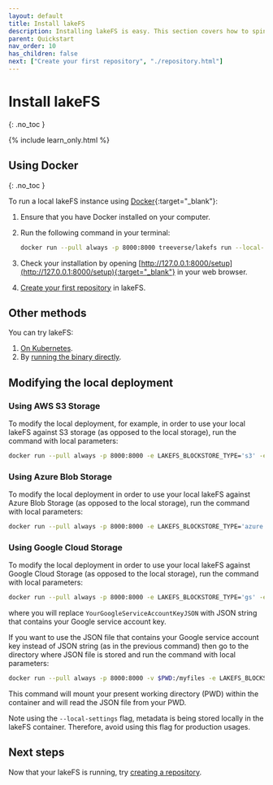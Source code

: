 ```yaml
---
layout: default
title: Install lakeFS
description: Installing lakeFS is easy. This section covers how to spin up lakeFS using Docker.
parent: Quickstart
nav_order: 10
has_children: false
next: ["Create your first repository", "./repository.html"]
---
```


# Install lakeFS
{: .no_toc }

{% include learn_only.html %} 

## Using Docker 
{: .no_toc }

To run a local lakeFS instance using [Docker](https://docs.docker.com/){:target="_blank"}:

1. Ensure that you have Docker installed on your computer. 

1. Run the following command in your terminal:

   ```bash
   docker run --pull always -p 8000:8000 treeverse/lakefs run --local-settings
   ```

1. Check your installation by opening [http://127.0.0.1:8000/setup](http://127.0.0.1:8000/setup){:target="_blank"} in your web browser.

1. [Create your first repository](repository.md) in lakeFS.

## Other methods

You can try lakeFS:

1. [On Kubernetes](more_quickstart_options.md#on-kubernetes-with-helm).
1. By [running the binary directly](more_quickstart_options.md#using-the-binary).

## Modifying the local deployment

### Using AWS S3 Storage
To modify the local deployment, for example, in order to use your local lakeFS against S3 storage (as opposed to the local storage), run the command with local parameters:
   ```bash
docker run --pull always -p 8000:8000 -e LAKEFS_BLOCKSTORE_TYPE='s3' -e AWS_ACCESS_KEY_ID='YourAccessKeyValue' -e AWS_SECRET_ACCESS_KEY='YourSecretKeyValue'  treeverse/lakefs run --local-settings
   ```
### Using Azure Blob Storage
To modify the local deployment in order to use your local lakeFS against Azure Blob Storage (as opposed to the local storage), run the command with local parameters:
   ```bash
docker run --pull always -p 8000:8000 -e LAKEFS_BLOCKSTORE_TYPE='azure' -e LAKEFS_BLOCKSTORE_AZURE_STORAGE_ACCOUNT='YourAzureStorageAccountName' -e LAKEFS_BLOCKSTORE_AZURE_STORAGE_ACCESS_KEY='YourAzureStorageAccessKey' treeverse/lakefs run --local-settings
   ```

### Using Google Cloud Storage
To modify the local deployment in order to use your local lakeFS against Google Cloud Storage (as opposed to the local storage), run the command with local parameters:
   ```bash
docker run --pull always -p 8000:8000 -e LAKEFS_BLOCKSTORE_TYPE='gs' -e LAKEFS_BLOCKSTORE_GS_CREDENTIALS_JSON='YourGoogleServiceAccountKeyJSON' treeverse/lakefs run --local-settings
   ```
where you will replace ```YourGoogleServiceAccountKeyJSON``` with JSON string that contains your Google service account key.

If you want to use the JSON file that contains your Google service account key instead of JSON string (as in the previous command) then go to the directory where JSON file is stored and run the command with local parameters:
   ```bash
docker run --pull always -p 8000:8000 -v $PWD:/myfiles -e LAKEFS_BLOCKSTORE_TYPE='gs' -e LAKEFS_BLOCKSTORE_GS_CREDENTIALS_FILE='/myfiles/YourGoogleServiceAccountKey.json' treeverse/lakefs run --local-settings
   ```
This command will mount your present working directory (PWD) within the container and will read the JSON file from your PWD.


Note using the ```--local-settings``` flag, metadata is being stored locally in the lakeFS container. Therefore, avoid using this flag for production usages.

## Next steps

Now that your lakeFS is running, try [creating a repository](repository.md).
